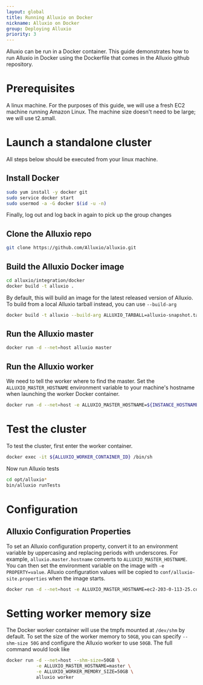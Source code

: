 ```yaml
---
layout: global
title: Running Alluxio on Docker
nickname: Alluxio on Docker
group: Deploying Alluxio
priority: 3
---
```


Alluxio can be run in a Docker container. This guide demonstrates how to run Alluxio
in Docker using the Dockerfile that comes in the Alluxio github repository.

# Prerequisites

A linux machine. For the purposes of this guide, we will use a fresh EC2 machine running
Amazon Linux. The machine size doesn't need to be large; we will use t2.small.

# Launch a standalone cluster

All steps below should be executed from your linux machine.

## Install Docker

```bash
sudo yum install -y docker git
sudo service docker start
sudo usermod -a -G docker $(id -u -n)
```

Finally, log out and log back in again to pick up the group changes

## Clone the Alluxio repo

```bash
git clone https://github.com/Alluxio/alluxio.git
```

## Build the Alluxio Docker image

```bash
cd alluxio/integration/docker
docker build -t alluxio .
```

By default, this will build an image for the latest released version of Alluxio. To build
from a local Alluxio tarball instead, you can use `--build-arg`
```bash
docker build -t alluxio --build-arg ALLUXIO_TARBALL=alluxio-snapshot.tar.gz .
```

## Run the Alluxio master

```bash
docker run -d --net=host alluxio master
```

## Run the Alluxio worker

We need to tell the worker where to find the master. Set the `ALLUXIO_MASTER_HOSTNAME`
environment variable to your machine's hostname when launching the worker Docker container.

```bash
docker run -d --net=host -e ALLUXIO_MASTER_HOSTNAME=${INSTANCE_HOSTNAME} alluxio worker
```

# Test the cluster

To test the cluster, first enter the worker container.
```bash
docker exec -it ${ALLUXIO_WORKER_CONTAINER_ID} /bin/sh
```

Now run Alluxio tests
```bash
cd opt/alluxio*
bin/alluxio runTests
```

# Configuration

## Alluxio Configuration Properties

To set an Alluxio configuration property, convert it to an environment variable by uppercasing
and replacing periods with underscores. For example, `alluxio.master.hostname` converts to
`ALLUXIO_MASTER_HOSTNAME`. You can then set the environment variable on the image with
`-e PROPERTY=value`. Alluxio configuration values will be copied to `conf/alluxio-site.properties`
when the image starts.

```bash
docker run -d --net=host -e ALLUXIO_MASTER_HOSTNAME=ec2-203-0-113-25.compute-1.amazonaws.com alluxio worker
```

# Setting worker memory size

The Docker worker container will use the tmpfs mounted at `/dev/shm` by default. To set the
size of the worker memory to `50GB`, you can specify `--shm-size 50G` and configure the Alluxio worker to
use `50GB`. The full command would look like

```bash
docker run -d --net=host --shm-size=50GB \
           -e ALLUXIO_MASTER_HOSTNAME=master \
           -e ALLUXIO_WORKER_MEMORY_SIZE=50GB \
           alluxio worker
```
